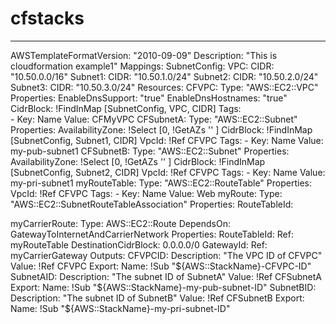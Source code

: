 # cfstacks
---
AWSTemplateFormatVersion: "2010-09-09"
Description: "This is cloudformation example1"
Mappings:
  SubnetConfig:
    VPC:
      CIDR: "10.50.0.0/16"
    Subnet1:
      CIDR: "10.50.1.0/24"
    Subnet2:
      CIDR: "10.50.2.0/24"
    Subnet3:
      CIDR: "10.50.3.0/24"
Resources: 
  CFVPC:
    Type: "AWS::EC2::VPC"
    Properties:
      EnableDnsSupport: "true"
      EnableDnsHostnames: "true"
      CidrBlock: !FindInMap [SubnetConfig, VPC, CIDR]
      Tags:  
        - Key: Name
          Value: CFMyVPC
  CFSubnetA:
    Type: "AWS::EC2::Subnet"
    Properties:
      AvailabilityZone: !Select [0, !GetAZs '' ]
      CidrBlock: !FindInMap [SubnetConfig, Subnet1, CIDR]
      VpcId: !Ref CFVPC
      Tags:
        - Key: Name
          Value: my-pub-subnet1
  CFSubnetB:
    Type: "AWS::EC2::Subnet"
    Properties:
      AvailabilityZone: !Select [0, !GetAZs '' ]
      CidrBlock: !FindInMap [SubnetConfig, Subnet2, CIDR]
      VpcId: !Ref CFVPC
      Tags:
        - Key: Name
          Value: my-pri-subnet1
  myRouteTable:
    Type: "AWS::EC2::RouteTable"
    Properties: 
      VpcId: !Ref CFVPC
      Tags:
       - Key: Name
       Value: Web
  myRoute:
    Type: "AWS::EC2::SubnetRouteTableAssociation"
    Properties:
      RouteTableId:

  myCarrierRoute:
    Type: AWS::EC2::Route
    DependsOn: GatewayToInternetAndCarrierNetwork
    Properties:
       RouteTableId:
         Ref: myRouteTable
       DestinationCidrBlock: 0.0.0.0/0
       GatewayId:
         Ref: myCarrierGateway 
Outputs:
  CFVPCID:
    Description: "The VPC ID of CFVPC"
    Value: !Ref CFVPC
    Export:
      Name: !Sub "${AWS::StackName}-CFVPC-ID"
  SubnetAID:
    Description: "The subnet ID of SubnetA"
    Value: !Ref CFSubnetA
    Export:
      Name: !Sub "${AWS::StackName}-my-pub-subnet-ID"
  SubnetBID:
    Description: "The subnet ID of SubnetB"
    Value: !Ref CFSubnetB
    Export:
      Name: !Sub "${AWS::StackName}-my-pri-subnet-ID"
